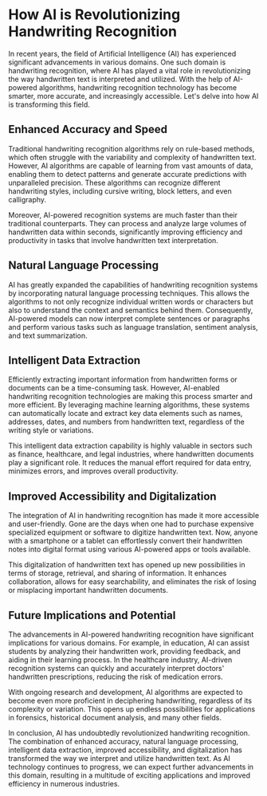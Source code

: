 # How AI is Revolutionizing Handwriting Recognition

In recent years, the field of Artificial Intelligence (AI) has experienced significant advancements in various domains. One such domain is handwriting recognition, where AI has played a vital role in revolutionizing the way handwritten text is interpreted and utilized. With the help of AI-powered algorithms, handwriting recognition technology has become smarter, more accurate, and increasingly accessible. Let's delve into how AI is transforming this field.

## Enhanced Accuracy and Speed

Traditional handwriting recognition algorithms rely on rule-based methods, which often struggle with the variability and complexity of handwritten text. However, AI algorithms are capable of learning from vast amounts of data, enabling them to detect patterns and generate accurate predictions with unparalleled precision. These algorithms can recognize different handwriting styles, including cursive writing, block letters, and even calligraphy.

Moreover, AI-powered recognition systems are much faster than their traditional counterparts. They can process and analyze large volumes of handwritten data within seconds, significantly improving efficiency and productivity in tasks that involve handwritten text interpretation.

## Natural Language Processing

AI has greatly expanded the capabilities of handwriting recognition systems by incorporating natural language processing techniques. This allows the algorithms to not only recognize individual written words or characters but also to understand the context and semantics behind them. Consequently, AI-powered models can now interpret complete sentences or paragraphs and perform various tasks such as language translation, sentiment analysis, and text summarization.

## Intelligent Data Extraction

Efficiently extracting important information from handwritten forms or documents can be a time-consuming task. However, AI-enabled handwriting recognition technologies are making this process smarter and more efficient. By leveraging machine learning algorithms, these systems can automatically locate and extract key data elements such as names, addresses, dates, and numbers from handwritten text, regardless of the writing style or variations.

This intelligent data extraction capability is highly valuable in sectors such as finance, healthcare, and legal industries, where handwritten documents play a significant role. It reduces the manual effort required for data entry, minimizes errors, and improves overall productivity.

## Improved Accessibility and Digitalization

The integration of AI in handwriting recognition has made it more accessible and user-friendly. Gone are the days when one had to purchase expensive specialized equipment or software to digitize handwritten text. Now, anyone with a smartphone or a tablet can effortlessly convert their handwritten notes into digital format using various AI-powered apps or tools available.

This digitalization of handwritten text has opened up new possibilities in terms of storage, retrieval, and sharing of information. It enhances collaboration, allows for easy searchability, and eliminates the risk of losing or misplacing important handwritten documents.

## Future Implications and Potential

The advancements in AI-powered handwriting recognition have significant implications for various domains. For example, in education, AI can assist students by analyzing their handwritten work, providing feedback, and aiding in their learning process. In the healthcare industry, AI-driven recognition systems can quickly and accurately interpret doctors' handwritten prescriptions, reducing the risk of medication errors.

With ongoing research and development, AI algorithms are expected to become even more proficient in deciphering handwriting, regardless of its complexity or variation. This opens up endless possibilities for applications in forensics, historical document analysis, and many other fields.

In conclusion, AI has undoubtedly revolutionized handwriting recognition. The combination of enhanced accuracy, natural language processing, intelligent data extraction, improved accessibility, and digitalization has transformed the way we interpret and utilize handwritten text. As AI technology continues to progress, we can expect further advancements in this domain, resulting in a multitude of exciting applications and improved efficiency in numerous industries.